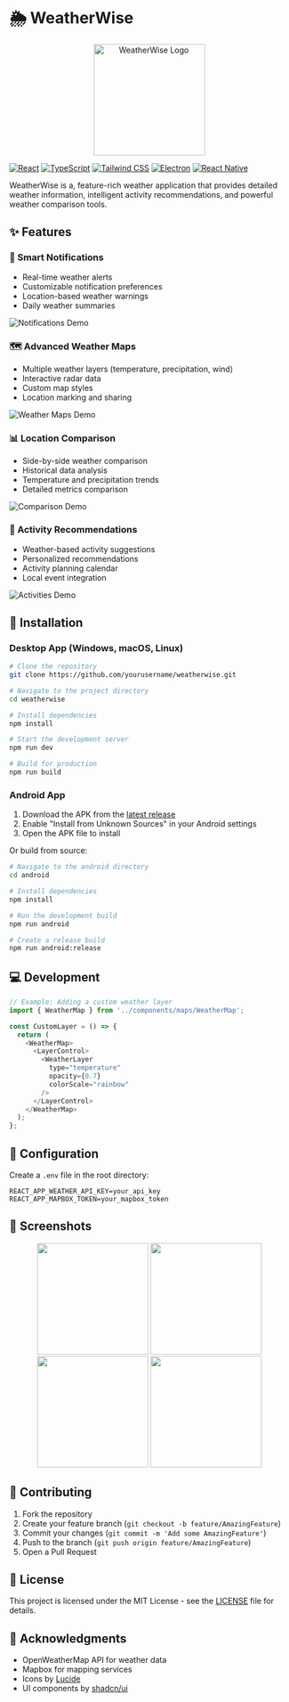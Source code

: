 # 🌦️ WeatherWise

<div align="center">
  <img src="https://raw.githubusercontent.com/ezekielgitura/weatherwise/main/public/assets/weatherwise-logo.gif" alt="WeatherWise Logo" width="200"/>
</div>

[![React](https://img.shields.io/badge/React-18.2.0-61dafb?style=for-the-badge&logo=react)](https://reactjs.org/)
[![TypeScript](https://img.shields.io/badge/TypeScript-5.0.0-3178c6?style=for-the-badge&logo=typescript)](https://www.typescriptlang.org/)
[![Tailwind CSS](https://img.shields.io/badge/Tailwind_CSS-3.3.0-38bdf8?style=for-the-badge&logo=tailwind-css)](https://tailwindcss.com/)
[![Electron](https://img.shields.io/badge/Electron-24.0.0-47848f?style=for-the-badge&logo=electron)](https://www.electronjs.org/)
[![React Native](https://img.shields.io/badge/React_Native-0.71.0-61dafb?style=for-the-badge&logo=react)](https://reactnative.dev/)

WeatherWise is a, feature-rich weather application that provides detailed weather information, intelligent activity recommendations, and powerful weather comparison tools.

## ✨ Features

### 🔔 Smart Notifications
- Real-time weather alerts
- Customizable notification preferences
- Location-based weather warnings
- Daily weather summaries

![Notifications Demo](public/assets/notifications-demo.png)

### 🗺️ Advanced Weather Maps
- Multiple weather layers (temperature, precipitation, wind)
- Interactive radar data
- Custom map styles
- Location marking and sharing

![Weather Maps Demo](public/assets/maps-demo.png)

### 📊 Location Comparison
- Side-by-side weather comparison
- Historical data analysis
- Temperature and precipitation trends
- Detailed metrics comparison

![Comparison Demo](public/assets/comparison-demo.png)

### 🎯 Activity Recommendations
- Weather-based activity suggestions
- Personalized recommendations
- Activity planning calendar
- Local event integration

![Activities Demo](public/assets/activities-demo.png)

## 🚀 Installation

### Desktop App (Windows, macOS, Linux)

```bash
# Clone the repository
git clone https://github.com/yourusername/weatherwise.git

# Navigate to the project directory
cd weatherwise

# Install dependencies
npm install

# Start the development server
npm run dev

# Build for production
npm run build
```

### Android App

1. Download the APK from the [latest release](https://github.com/yourusername/weatherwise/releases)
2. Enable "Install from Unknown Sources" in your Android settings
3. Open the APK file to install

Or build from source:

```bash
# Navigate to the android directory
cd android

# Install dependencies
npm install

# Run the development build
npm run android

# Create a release build
npm run android:release
```

## 💻 Development

```javascript
// Example: Adding a custom weather layer
import { WeatherMap } from '../components/maps/WeatherMap';

const CustomLayer = () => {
  return (
    <WeatherMap>
      <LayerControl>
        <WeatherLayer 
          type="temperature" 
          opacity={0.7} 
          colorScale="rainbow" 
        />
      </LayerControl>
    </WeatherMap>
  );
};
```

## 🔧 Configuration

Create a `.env` file in the root directory:

```env
REACT_APP_WEATHER_API_KEY=your_api_key
REACT_APP_MAPBOX_TOKEN=your_mapbox_token
```

## 📱 Screenshots

<div align="center">
  <img src="public/assets/screenshot-1.png" width="200" />
  <img src="public/assets/screenshot-2.png" width="200" />
  <img src="public/assets/screenshot-3.png" width="200" />
  <img src="public/assets/screenshot-4.png" width="200" />
</div>

## 🤝 Contributing

1. Fork the repository
2. Create your feature branch (`git checkout -b feature/AmazingFeature`)
3. Commit your changes (`git commit -m 'Add some AmazingFeature'`)
4. Push to the branch (`git push origin feature/AmazingFeature`)
5. Open a Pull Request

## 📄 License

This project is licensed under the MIT License - see the [LICENSE](LICENSE) file for details.

## 🙏 Acknowledgments

- OpenWeatherMap API for weather data
- Mapbox for mapping services
- Icons by [Lucide](https://lucide.dev)
- UI components by [shadcn/ui](https://ui.shadcn.com)
